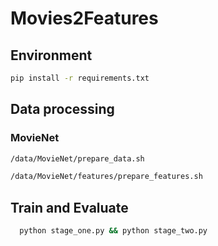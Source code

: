 # Movies2Features
## Environment

```bash
pip install -r requirements.txt
```

## Data processing

### MovieNet
```bash
/data/MovieNet/prepare_data.sh
```
```bash
/data/MovieNet/features/prepare_features.sh
```

## Train and Evaluate
```bash
  python stage_one.py && python stage_two.py
```
